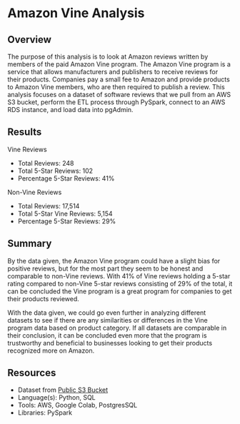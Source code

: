 # Amazon Vine Analysis

## Overview
The purpose of this analysis is to look at Amazon reviews written by members of the paid Amazon Vine program. The Amazon Vine program is a service that allows manufacturers and publishers to receive reviews for their products. Companies pay a small fee to Amazon and provide products to Amazon Vine members, who are then required to publish a review. This analysis focuses on a dataset of software reviews that we pull from an AWS S3 bucket, perform the ETL process through PySpark, connect to an AWS RDS instance, and load data into pgAdmin.

## Results
Vine Reviews
- Total Reviews: 248
- Total 5-Star Reviews: 102
- Percentage 5-Star Reviews: 41%

Non-Vine Reviews
- Total Reviews: 17,514
- Total 5-Star Vine Reviews: 5,154
- Percentage 5-Star Reviews: 29%

## Summary
By the data given, the Amazon Vine program could have a slight bias for positive reviews, but for the most part they seem to be honest and comparable to non-Vine reviews. With 41% of Vine reviews holding a 5-star rating compared to non-Vine 5-star reviews consisting of 29% of the total, it can be concluded the Vine program is a great program for companies to get their products reviewed.

With the data given, we could go even further in analyzing different datasets to see if there are any similarities or differences in the Vine program data based on product category. If all datasets are comparable in their conclusion, it can be concluded even more that the program is trustworthy and beneficial to businesses looking to get their products recognized more on Amazon.

## Resources
- Dataset from [Public S3 Bucket](https://s3.amazonaws.com/amazon-reviews-pds/tsv/amazon_reviews_us_Software_v1_00.tsv.gz)
- Language(s): Python, SQL
- Tools: AWS, Google Colab, PostgresSQL
- Libraries: PySpark
